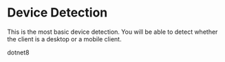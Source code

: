 # Device Detection

This is the most basic device detection. You will be able to detect whether the client is a desktop or a mobile client.

dotnet8
